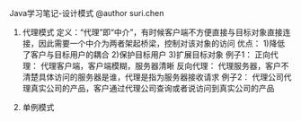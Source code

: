 Java学习笔记-设计模式
@author suri.chen

1. 代理模式
	定义：“代理”即“中介”，有时候客户端不方便直接与目标对象直接连接，因此需要一个中介为两者架起桥梁，控制对该对象的访问
	优点：
		1)降低了客户与目标用户的耦合
		2)保护目标用户
		3)扩展目标对象
	例子1：
	正向代理：
		代理客户端，客户端模糊，服务器清晰
	反向代理：
		代理服务器，客户不清楚具体访问的服务器是谁，代理是指为服务器接收请求
	例子2：
		代理公司代理真实公司的产品，客户通过代理公司查询或者说访问到真实公司的产品
		
2. 单例模式
	